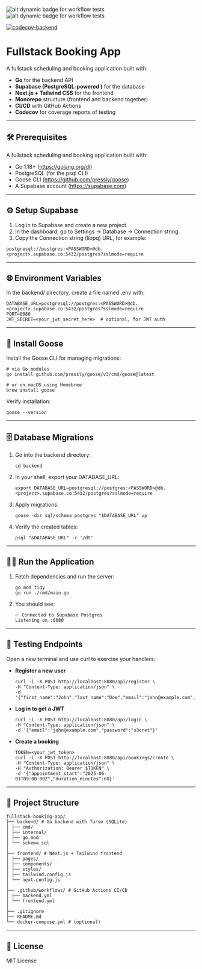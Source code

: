 ![alt dynamic badge for workflow tests](https://github.com/WarrenPaschetto/fullstack-booking-app/actions/workflows/backend.yml/badge.svg?branch=main)
![alt dynamic badge for workflow tests](https://github.com/WarrenPaschetto/fullstack-booking-app/actions/workflows/frontend.yml/badge.svg?branch=main)

[![codecov-backend](https://codecov.io/gh/WarrenPaschetto/fullstack-booking-app/branch/main/graph/badge.svg?flag=backend)](https://codecov.io/gh/WarrenPaschetto/fullstack-booking-app)



# Fullstack Booking App

A fullstack scheduling and booking application built with:

- **Go** for the backend API
- **Supabase (PostgreSQL-powered )** for the database
- **Next.js + Tailwind CSS** for the frontend
- **Monorepo** structure (frontend and backend together)
- **CI/CD** with GitHub Actions
- **Codecov** for coverage reports of testing

---

## 🛠️ Prerequisites

A fullstack scheduling and booking application built with:

- Go 1.18+ (https://golang.org/dl)
- PostgreSQL (for the psql CLI)
- Goose CLI (https://github.com/pressly/goose)
- A Supabase account (https://supabase.com)


---

## ⚙️ Setup Supabase

1. Log in to Supabase and create a new project.
2. In the dashboard, go to Settings → Database → Connection string.
3. Copy the Connection string (libpq) URL, for example:
```
postgresql://postgres:<PASSWORD>@db.<project>.supabase.co:5432/postgres?sslmode=require
```
---

## 🌐 Environment Variables

In the backend/ directory, create a file named .env with:

```
DATABASE_URL=postgresql://postgres:<PASSWORD>@db.<project>.supabase.co:5432/postgres?sslmode=require
PORT=8080
JWT_SECRET=<your_jwt_secret_here>  # optional, for JWT auth
```

---

## 🪿 Install Goose

Install the Goose CLI for managing migrations:

```
# via Go modules
go install github.com/pressly/goose/v3/cmd/goose@latest

# or on macOS using Homebrew
brew install goose
```
Verify installation:
```
goose --version
```

---

## 🗄️ Database Migrations

1. Go into the backend directory:
   ```
   cd backend
   ```
   
2. In your shell, export your DATABASE_URL:
   ```
   export DATABASE_URL=postgresql://postgres:<PASSWORD>@db.<project>.supabase.co:5432/postgres?sslmode=require
   ```
   
3. Apply migrations:
   ```
   goose -dir sql/schema postgres "$DATABASE_URL" up
   ```

4. Verify the created tables:
   ```
   psql "&DATABASE_URL" -c '/dt'
   ```

---

## 🏃‍♂️ Run the Application

1. Fetch dependencies and run the server:
   ```
   go mod tidy
   go run ./cmd/main.go
   ```

2. You should see:
   ```
   ✅ Connected to Supabase Postgres
   Listening on :8080
   ```

---

## 🧪 Testing Endpoints

Open a new terminal and use curl to exercise your handlers:
- **Register a new user**
  ```
  curl -i -X POST http://localhost:8080/api/register \
  -H "Content-Type: application/json" \
  -d '{"first_name":"John","last_name":"Doe","email":"john@example.com","password":"s3cret"}'
  ```

- **Log in to get a JWT**
  ```
  curl -i -X POST http://localhost:8080/api/login \
  -H "Content-Type: application/json" \
  -d '{"email":"john@example.com","password":"s3cret"}'
  ```

- **Create a booking**
  ```
  TOKEN=<your_jwt_token>
  curl -i -X POST http://localhost:8080/api/bookings/create \
  -H "Content-Type: application/json" \
  -H "Authorization: Bearer $TOKEN" \
  -d '{"appointment_start":"2025-06-01T09:00:00Z","duration_minutes":60}'
  ```
  
---
## 📁 Project Structure

```
fullstack-booking-app/
├── backend/ # Go backend with Turso (SQLite)
│ ├── cmd/
│ ├── internal/
│ ├── go.mod
│ └── schema.sql
│
├── frontend/ # Next.js + Tailwind frontend
│ ├── pages/
│ ├── components/
│ ├── styles/
│ ├── tailwind.config.js
│ └── next.config.js
│
├── .github/workflows/ # GitHub Actions CI/CD
│ ├── backend.yml
│ └── frontend.yml
│
├── .gitignore
├── README.md
└── docker-compose.yml # (optional)
```

---


## 📜 License

MIT License
